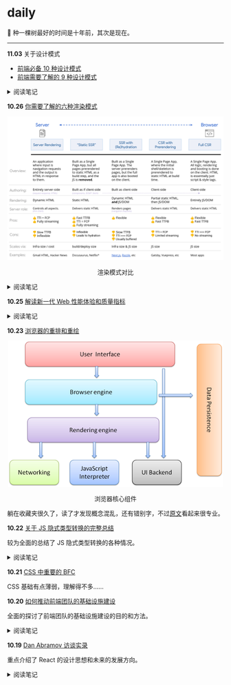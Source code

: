 # daily

🌱 种一棵树最好的时间是十年前，其次是现在。

<hr />

**11.03** 关于设计模式

- [前端必备 10 种设计模式](https://segmentfault.com/a/1190000020179009)
- [前端需要了解的 9 种设计模式](https://zhuanlan.zhihu.com/p/133263261)

<details>
<summary>阅读笔记</summary><br />

设计原则

- 单一职责原则(SRP)：一个对象（只做一件事）。
  - 代理模式
  - 迭代器模式
  - 单例模式
  - 装饰者模式
- 最少知识原则(LKP)：一个软件实体应当尽可能少地与其他实体发生相互作用。
  - 中介者模式
- 开放封闭原则(OCP)：软件实体（类，模块，函数）应该都是可以扩展，但是不可修改
  - 发布订阅模式
  - 模板方法模式
  - 策略模式
  - 代理模式
  - 职责链模式

设计模式的类型

- 结构型模式（Structural Patterns）：通过识别系统中组件间的简单关系来简化系统的设计。
  - 外观模式（Facade Pattern）
  - 代理模式（Proxy Pattern）
- 创建型模式（Creational Patterns）：处理对象的创建，根据实际情况使用合适的方式创建对象。常规的对象创建方式可能会导致设计上的问题，或增加设计的复杂度。创建型模式通过以某种方式控制对象的创建来解决问题。
  - 工厂模式（Factory Pattern）
  - 单例模式（Singleton Pattern）
- 行为型模式（Behavioral Patterns）：用于识别对象之间常见的交互模式并加以实现，如此，增加了这些交互的灵活性。
  - 策略模式（Strategy Pattern）
  - 迭代器模式（Iterator Pattern）
  - 观察者模式（Observer Pattern）
  - 中介者模式（Mediator Pattern）
  - 访问者模式（Visitor Pattern）

</details>

**10.26** [你需要了解的六种渲染模式](https://segmentfault.com/a/1190000023469150)

<p align="center">
  <img src="./assets/images/渲染模式对比.png">
</p>
<p align="center">渲染模式对比</p>

<details>
<summary>阅读笔记</summary><br />

> - SSR (Server Side Rendering)，关联阅读 [彻底理解服务端渲染 - SSR 原理](https://github.com/yacan8/blog/issues/30)
> - SSG (Static Site Generation)
>   - 静态网站生成类似于服务器端渲染，不同之处在于您在构建时而不是在请求时渲染页面。
> - SSR With hydration -对曾经渲染过的 HTML 进行重新渲染的过程称为水合。
> - CSR with Pre-rendering
> - CSR (Client Side Rendering)
> - 三态渲染 (Trisomorphic Rendering)
>   - 如果你可以结合 Service-Worker, 则三态渲染模式也可能派上用场。

另外加一个 Modern.js 提到到 **SPR**，无服务预渲染（Serverless Pre-rendering）是一种通过预渲染与缓存的方式，为 SSR 页面提供静态 Web 响应性能的技术方案。理解下来好像跟三态渲染思路类似？页面直接可视范围内可以做到无感刷新。

</details>

**10.25** [解读新一代 Web 性能体验和质量指标](https://juejin.cn/post/6844904168591736846)

<details>
<summary>阅读笔记</summary><br />

> 网站开发者不应该为了理解他们交付给用户的体验的质量指标而成为性能专家。`Web Vitals` 计划的目的就是简化场景，降低学习成本，并帮助站点关注最重要的指标，即 `Core Web Vitals`。

> `Core Web Vitals` 是应用于所有 Web 页面的 `Web Vitals` 的子集，所有的站点开发者都应该关注一下，他们将在所有谷歌提供的性能测试工具中进行显示。每个 `Core Web Vitals` 代表用户体验的一个不同方面，在该领域是可衡量的，并反映了以用户为中心的关键结果的真实体验。

> 网页核心的性能指标应该是随着时间的推移而不断演变的。当前 2020 年主要关注用户体验的三个方面——加载、交互性和视觉稳定性：
>
> - `Largest Contentful Paint (LCP)`: 衡量加载体验：为了提供良好的用户体验， LCP 应该在页面首次开始加载后的 2.5 秒内发生。
> - `First Input Delay (FID)`: 衡量可交互性，为了提供良好的用户体验，页面的 FID 应当小于 100 毫秒。
> - `Cumulative Layout Shift (CLS)`:衡量视觉稳定性，为了提供良好的用户体验，页面的 CLS 应保持小于 0.1。

</details>

**10.23** [浏览器的重排和重绘](https://juejin.cn/post/6932734614440001549)

<p align="center">
  <img src="./assets/images/browser-components.png">
</p>
<p align="center">浏览器核心组件</p>

躺在收藏夹很久了，读了才发现概念混乱，还有错别字，不过[原文](https://www.html5rocks.com/en/tutorials/internals/howbrowserswork/)看起来很专业。

**10.22** [关于 JS 隐式类型转换的完整总结](https://segmentfault.com/a/1190000040048164)

较为全面的总结了 JS 隐式类型转换的各种情况。

<details>
<summary>阅读笔记</summary><br />

- ToPrimitive - 内部方法
  - toPrimitive(input: any, preferedType?: 'string' |'number')
- ToNumber
- 加减法中隐式转换规则
  - 遇到对象先执行 ToPrimitive 转换为基本类型
    - 加法（+）运算，preferedType 是默认值
    - 减法（-）运算，preferedType 是 Number
  - 字符串 + 任意值，会被处理为字符串的拼接
  - 非字符串 + 非字符串，两边都会先 ToNumber
  - 任意值 - 任意值，一律执行 ToNumber，进行数字运算
  - - x 和 一元运算 +x 是等效的（以及- x)，都会强制 ToNumber
  - {} 在最前面时可能不再是对象
    - 代码块
    - 标签
  - Symbol 不能加减
- 宽松相等（==），相等于全等都需要对类型进行判断，当类型不一致时，宽松相等会触发隐式转换。
  - 对象 == 对象，类型一致则不做转换
  - 对象 == 基本值，对象先执行 ToPrimitive 转换为基本类型
  - 布尔值 == 非布尔值，布尔值先转换成数字，再按数字规则操作
  - 数字 == 字符串，字符串 ToNumber 转换成数字
  - null、undefined、symbol
    - null、undefined 与任何非自身的值对比结果都是 false，但是 null == undefined 是一个特例
- 对比（<>），对比不像相等，可以严格相等（===）防止类型转换，对比一定会存在隐式类型转换。
  - 对象总是先执行 ToPrimitive 为基本类型
  - 任何一边出现非字符串的值，则一律转换成数字做对比
- ToBoolean
  - if(...)
  - for(;...;)
  - while(...)
  - do while(...)
  - ... ? :
  - ||
  - &&
- 总结，对象都需要先 ToPrimitive 转成基本类型，除非是宽松相等（==）时两个对象做对比。
  - \+ 没有字符串就全转数字
  - \- 全转数字，preferedType = Number
  - == 同类型不转，数字优先，布尔全转数字，null、undefined、symbol 不转
  - <> 数字优先，除非两边都是字符串

字符串在进行大小比较时，会根据第一个不同的字符的 ASCII 码值进行比较，当数字与字符串比较大小时，会强制的将字符串转换成数字然后再进行比较

</details>

**10.21** [CSS 中重要的 BFC](https://segmentfault.com/a/1190000013023485)

CSS 基础有点薄弱，理解得不多……

**10.20** [如何推动前端团队的基础设施建设](https://juejin.cn/post/6844904093434019853)

全面的探讨了前端团队的基础设施建设的目的和方法。

<details>
<summary>阅读笔记</summary><br />

> “技术基建”，就是研发团队的技术基础设施建设，是一个团队通用的技术能力沉淀。

> 业务支撑 是 <ins>活在当下</ins><br/>
> 技术基建 是 <ins>活好未来</ins>

> **技术的价值在于解决业务问题**，“业务支撑” 和 “基础建设” 从来都是同一件事的两个面，这个 “同一件事”，就是帮助业务解决问题。任何脱离解决实际场景而发起的基建，都需要重新审视甚至不应被鼓励。

> 有时候阶段性的忙和加班是不可避免的……当这一阵过去后，团队一定要思考，怎么做能更高效。站在未来看今天，如果一年、两年后，业务量增长 N 倍，那时候该如何支持，现在的方式是否能满足？不可能靠堆人，只能靠技术建设去提效降成本，这就是基建最核心的价值：帮助业务更好的活在未来。

![](./assets/images/研发流程闭环.png)

<p align="center">研发流程闭环</p>

> **提效**、**体验**、**稳定性**，是基建要解决的最重要的目标，通用的公式是 标准化 + 规范化 + 工具化 + 自动化，能力完备后可以进一步提升到平台化 + 产品化。

后续详细介绍了**基建怎么搞**，甚至做了一个桌面客户端，基本所有的操作都能通过客户端实现，开发者只需要专注编码就行了，让我大受震撼，前端基建还能这么玩。

> 技术的价值，在于解决业务问题；人的身价，在于解决问题的能力。但解决问题，技术基建绝不是银弹，甚至在我来看，都不是排在前三位的。
>
> 业务架构 - 业务产品的抽象、设计、架构的合理性，是影响投入产出比的重要因素。<br />
> 业务支撑 - 研发团队的首要责任，是帮助业务活在当下，做好支撑。对于创业期团队尤是如此。<br />
> 流程制度 - 优异的治理结构（流程、制度）带来的正向影响，往往会出乎人们的认知。<br />
> 基础设施 - 技术的基础设施建设，是为了业务更好的活在未来，但基建并不是银弹。

> 最后，思考一个问题：因为你，什么会变得不一样？

</details>

**10.19** [Dan Abramov 访谈实录](https://mp.weixin.qq.com/s/SBVE34dW9g4BsabmLJV9wg)

重点介绍了 React 的设计思想和未来的发展方向。

<details>
<summary>阅读笔记</summary><br />

> 不应该去浮于表面地去讨论哪个库更好，而是去看你要处理的状态是什么种类，使用这些库的目的是什么，选用不同方案带来的差异是什么。

[TODO] 关于提及的 React Query，Apollo 和 React Relay 库，有空学习一下具体的 API 设计和代码实现。

> 关于 React 入门难的原因，其一是需要 JavaScript 编程基础，其二是开发环境，如果使用 Next.js 或 create-react-app 作为项目起点是一个不错的开始。

另外个人认为 UmiJS 对于国内玩家来说也是一个不错的开始。

> React 避坑，其一是不变性（immutability），其二理解 React 的渲染流程应当是纯粹的（Rendering is supposed to be pure），当组件进行渲染的时候，它就是在计算下一个 UI 应该长什么样子，你不应该在渲染流程中掺杂其他的操作。我认为理解 UI 是计算结果 （UI is a calculation）这个范式是非常重要的。

> 前端发展太快？如果你对已经存在的东西足够熟悉、理解足够深的话，你可能就不会对新出现的东西感到新奇了，因为它们某种程度上讲是同质化的东西。所以我觉得准备迎接新事物的最好方法就是去熟悉已有的东西，当你足够熟悉之后，你看到就只有相似性了。

> 如果要我讲 React 未来的样子的话，我希望它能够成为一个工具，一个帮助我写组件的工具，里面集成了 data-fetching，代码分割，动画渲染等等所有功能，而且这些功能都无缝地组合在一起。因为 React 的中心思想就是像乐高一样，将各部分功能组合起来，我们希望在未来能够支持这些功能。

> 我们对如何实现动画这个功能有自己的构想，这个构想会与 React 库深入结合，它会不同于我们现在看到的所有框架。

听起来就很让人期待了。

> 当我们提到 “Virtual-DOM” 这个词的时候，我们说的其实是一种 UI 在内存中的表现形式。这应该是你期望得到的东西，因为它为开发者提供了更多的选择。

关于 **React 的竞争力** 值得深入理解，感受到 React 还有无穷的创造力。

> **Server Component**，Client Component 和 Shared Component

> 对我来说，有一个能够无时无刻学习新事物的环境是最重要的。

</details>
